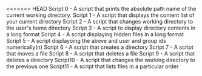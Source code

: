 <<<<<<< HEAD
Script 0 - A script that prints the absolute path name of the current working directory.
Script 1 - A script that displays the content list of your current directory
Script 2 - A script that changes working directory to the user's home directory
Script 3 - A script to display directory contents in a long format
Script 4 - A script displaying hidden files in a long format
Script 5 - A script displayoing the above and user and group ids numerically(n)
Script 6 - A script that creates a directory
Script 7 - A script that moves a file 
Script 8 - A script that deletes a file
Script 9 - A script that deletes a directory 
Script10 - A script that changes the working directory to the previous one
Script11 - A  script that lists files in a particular order
